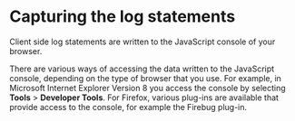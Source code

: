 # Capturing the log statements

Client side log statements are written to the JavaScript console of your browser.

There are various ways of accessing the data written to the JavaScript console, depending on the type of browser that you use. For example, in Microsoft Internet Explorer Version 8 you access the console by selecting **Tools** \> **Developer Tools**. For Firefox, various plug-ins are available that provide access to the console, for example the Firebug plug-in.


